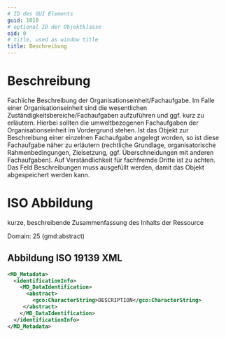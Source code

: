 ```yaml
---
# ID des GUI Elements
guid: 1010
# optional ID der Objektklasse
oid: 0
# title, used as window title
title: Beschreibung
---
```


# Beschreibung

Fachliche Beschreibung der Organisationseinheit/Fachaufgabe. Im Falle einer Organisationseinheit sind die wesentlichen Zuständigkeitsbereiche/Fachaufgaben aufzuführen und ggf. kurz zu erläutern. Hierbei sollten die umweltbezogenen Fachaufgaben der Organisationseinheit im Vordergrund stehen. Ist das Objekt zur Beschreibung einer einzelnen Fachaufgabe angelegt worden, so ist diese Fachaufgabe näher zu erläutern (rechtliche Grundlage, organisatorische Rahmenbedingungen, Zielsetzung, ggf. Überschneidungen mit anderen Fachaufgaben). Auf Verständlichkeit für fachfremde Dritte ist zu achten. Das Feld Beschreibungen muss ausgefüllt werden, damit das Objekt abgespeichert werden kann.


# ISO Abbildung

kurze, beschreibende Zusammenfassung des Inhalts der Ressource

Domain: 25 (gmd:abstract)

## Abbildung ISO 19139 XML

```XML
<MD_Metadata>
  <identificationInfo>
    <MD_DataIdentification>
      <abstract>
        <gco:CharacterString>DESCRIPTION</gco:CharacterString>
     </abstract>
    </MD_DataIdentification>
  </identificationInfo>
</MD_Metadata>
```
